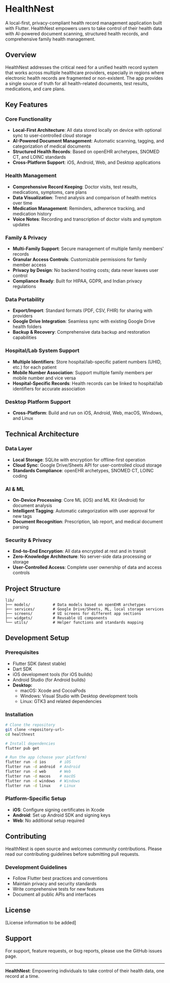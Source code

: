 # HealthNest

A local-first, privacy-compliant health record management application built with Flutter. HealthNest empowers users to take control of their health data with AI-powered document scanning, structured health records, and comprehensive family health management.

## Overview

HealthNest addresses the critical need for a unified health record system that works across multiple healthcare providers, especially in regions where electronic health records are fragmented or non-existent. The app provides a single source of truth for all health-related documents, test results, medications, and care plans.

## Key Features

### Core Functionality
- **Local-First Architecture**: All data stored locally on device with optional sync to user-controlled cloud storage
- **AI-Powered Document Management**: Automatic scanning, tagging, and categorization of medical documents
- **Structured Health Records**: Based on openEHR archetypes, SNOMED CT, and LOINC standards
- **Cross-Platform Support**: iOS, Android, Web, and Desktop applications

### Health Management
- **Comprehensive Record Keeping**: Doctor visits, test results, medications, symptoms, care plans
- **Data Visualization**: Trend analysis and comparison of health metrics over time
- **Medication Management**: Reminders, adherence tracking, and medication history
- **Voice Notes**: Recording and transcription of doctor visits and symptom updates

### Family & Privacy
- **Multi-Family Support**: Secure management of multiple family members' records
- **Granular Access Controls**: Customizable permissions for family member access
- **Privacy by Design**: No backend hosting costs; data never leaves user control
- **Compliance Ready**: Built for HIPAA, GDPR, and Indian privacy regulations

### Data Portability
- **Export/Import**: Standard formats (PDF, CSV, FHIR) for sharing with providers
- **Google Drive Integration**: Seamless sync with existing Google Drive health folders
- **Backup & Recovery**: Comprehensive data backup and restoration capabilities

### Hospital/Lab System Support
- **Multiple Identifiers**: Store hospital/lab-specific patient numbers (UHID, etc.) for each patient
- **Mobile Number Association**: Support multiple family members per mobile number and vice versa
- **Hospital-Specific Records**: Health records can be linked to hospital/lab identifiers for accurate association

### Desktop Platform Support
- **Cross-Platform**: Build and run on iOS, Android, Web, macOS, Windows, and Linux

## Technical Architecture

### Data Layer
- **Local Storage**: SQLite with encryption for offline-first operation
- **Cloud Sync**: Google Drive/Sheets API for user-controlled cloud storage
- **Standards Compliance**: openEHR archetypes, SNOMED CT, LOINC coding

### AI & ML
- **On-Device Processing**: Core ML (iOS) and ML Kit (Android) for document analysis
- **Intelligent Tagging**: Automatic categorization with user approval for new tags
- **Document Recognition**: Prescription, lab report, and medical document parsing

### Security & Privacy
- **End-to-End Encryption**: All data encrypted at rest and in transit
- **Zero-Knowledge Architecture**: No server-side data processing or storage
- **User-Controlled Access**: Complete user ownership of data and access controls

## Project Structure

```
lib/
├── models/          # Data models based on openEHR archetypes
├── services/        # Google Drive/Sheets, ML, local storage services
├── screens/         # UI screens for different app sections
├── widgets/         # Reusable UI components
└── utils/           # Helper functions and standards mapping
```

## Development Setup

### Prerequisites
- Flutter SDK (latest stable)
- Dart SDK
- iOS development tools (for iOS builds)
- Android Studio (for Android builds)
- **Desktop:**
  - macOS: Xcode and CocoaPods
  - Windows: Visual Studio with Desktop development tools
  - Linux: GTK3 and related dependencies

### Installation
```bash
# Clone the repository
git clone <repository-url>
cd healthnest

# Install dependencies
flutter pub get

# Run the app (choose your platform)
flutter run -d ios      # iOS
flutter run -d android  # Android
flutter run -d web      # Web
flutter run -d macos    # macOS
flutter run -d windows  # Windows
flutter run -d linux    # Linux
```

### Platform-Specific Setup
- **iOS**: Configure signing certificates in Xcode
- **Android**: Set up Android SDK and signing keys
- **Web**: No additional setup required

## Contributing

HealthNest is open source and welcomes community contributions. Please read our contributing guidelines before submitting pull requests.

### Development Guidelines
- Follow Flutter best practices and conventions
- Maintain privacy and security standards
- Write comprehensive tests for new features
- Document all public APIs and interfaces

## License

[License information to be added]

## Support

For support, feature requests, or bug reports, please use the GitHub issues page.

---

**HealthNest**: Empowering individuals to take control of their health data, one record at a time.
